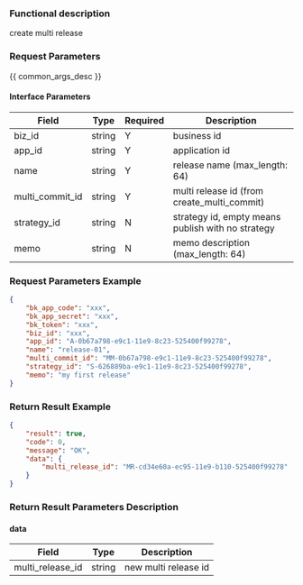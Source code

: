 ### Functional description

create multi release

### Request Parameters

{{ common_args_desc }}

#### Interface Parameters

| Field            | Type      | Required  | Description |
|------------------|-----------|-----------|-------------|
| biz_id           |  string   | Y         | business id |
| app_id           |  string   | Y         | application id |
| name             |  string   | Y         | release name (max_length: 64)  |
| multi_commit_id  |  string   | Y         | multi release id (from create_multi_commit) |
| strategy_id      |  string   | N         | strategy id, empty means publish with no strategy |
| memo             |  string   | N         | memo description (max_length: 64) |

### Request Parameters Example

```json
{
    "bk_app_code": "xxx",
    "bk_app_secret": "xxx",
    "bk_token": "xxx",
    "biz_id": "xxx",
    "app_id": "A-0b67a798-e9c1-11e9-8c23-525400f99278",
    "name": "release-01",
    "multi_commit_id": "MM-0b67a798-e9c1-11e9-8c23-525400f99278",
    "strategy_id": "S-626889ba-e9c1-11e9-8c23-525400f99278",
    "memo": "my first release"
}
```

### Return Result Example

```json
{
    "result": true,
    "code": 0,
    "message": "OK",
    "data": {
        "multi_release_id": "MR-cd34e60a-ec95-11e9-b110-525400f99278"
    }
}
```

### Return Result Parameters Description

#### data

| Field            | Type   | Description |
|------------------|--------|-------------|
| multi_release_id | string | new multi release id |
